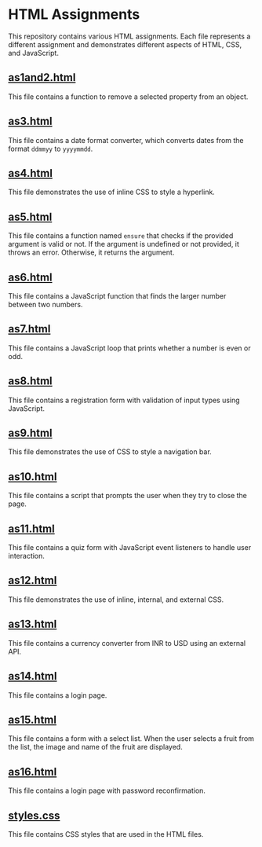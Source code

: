 # HTML Assignments

This repository contains various HTML assignments. Each file represents a different assignment and demonstrates different aspects of HTML, CSS, and JavaScript.

## [as1and2.html](as1and2.html)
This file contains a function to remove a selected property from an object.

## [as3.html](as3.html)
This file contains a date format converter, which converts dates from the format `ddmmyy` to `yyyymmdd`.

## [as4.html](as4.html)
This file demonstrates the use of inline CSS to style a hyperlink.

## [as5.html](as5.html)
This file contains a function named `ensure` that checks if the provided argument is valid or not. If the argument is undefined or not provided, it throws an error. Otherwise, it returns the argument.

## [as6.html](as6.html)
This file contains a JavaScript function that finds the larger number between two numbers.

## [as7.html](as7.html)
This file contains a JavaScript loop that prints whether a number is even or odd.

## [as8.html](as8.html)
This file contains a registration form with validation of input types using JavaScript.

## [as9.html](as9.html)
This file demonstrates the use of CSS to style a navigation bar.

## [as10.html](as10.html)
This file contains a script that prompts the user when they try to close the page.

## [as11.html](as11.html)
This file contains a quiz form with JavaScript event listeners to handle user interaction.

## [as12.html](as12.html)
This file demonstrates the use of inline, internal, and external CSS.

## [as13.html](as13.html)
This file contains a currency converter from INR to USD using an external API.

## [as14.html](as14.html)
This file contains a login page.

## [as15.html](as15.html)
This file contains a form with a select list. When the user selects a fruit from the list, the image and name of the fruit are displayed.

## [as16.html](as16.html)
This file contains a login page with password reconfirmation.

## [styles.css](styles.css)
This file contains CSS styles that are used in the HTML files.